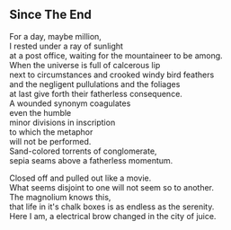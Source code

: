 Since The End
-------------
For a day, maybe million,  
I rested under a ray of sunlight  
at a post office, waiting for the mountaineer to be among.  
When the universe is full of calcerous lip  
next to circumstances and crooked windy bird feathers  
and the negligent pullulations and the foliages  
at last give forth their fatherless consequence.  
A wounded synonym coagulates  
even the humble  
minor divisions in inscription  
to which the metaphor  
will not be performed.  
Sand-colored torrents of conglomerate,  
sepia seams above a fatherless momentum.  
  
Closed off and pulled out like a movie.  
What seems disjoint to one will not seem so to another.  
The magnolium knows this,  
that life in it's chalk boxes is as endless as the serenity.  
Here I am, a electrical brow changed in the city of juice.  
